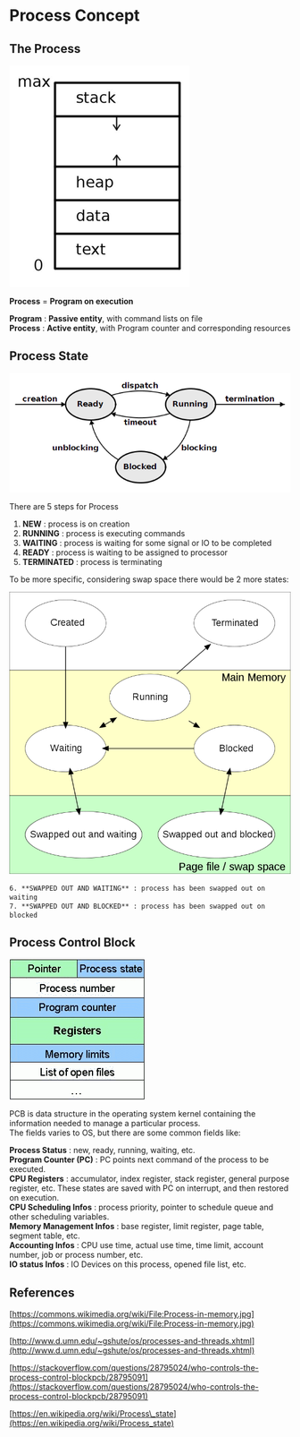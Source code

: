 # Process Concept

## The Process

![Process in memory](../.gitbook/assets/image%20%2827%29.png)

**Process** = **Program on execution**

**Program** : **Passive entity**, with command lists on file  
**Process** : **Active entity**, with Program counter and corresponding resources

## Process State

![](../.gitbook/assets/process-diagram.png)

There are 5 steps for Process

1. **NEW** : process is on creation
2. **RUNNING** : process is executing commands
3. **WAITING** : process is waiting for some signal or IO to be completed
4. **READY** : process is waiting to be assigned to processor
5. **TERMINATED** : process is terminating

To be more specific, considering swap space there would be 2 more states:

![](../.gitbook/assets/image%20%2818%29.png)

    6. **SWAPPED OUT AND WAITING** : process has been swapped out on waiting  
    7. **SWAPPED OUT AND BLOCKED** : process has been swapped out on blocked

## Process Control Block

![](../.gitbook/assets/image%20%2830%29.png)

PCB is data structure in the operating system kernel containing the information needed to manage a particular process.  
The fields varies to OS, but there are some common fields like:

**Process Status** : new, ready, running, waiting, etc.  
**Program Counter \(PC\)** : PC points next command of the process to be executed.  
**CPU Registers** : accumulator, index register, stack register, general purpose register, etc. These states are saved with PC on interrupt, and then restored on execution.  
**CPU Scheduling Infos** : process priority, pointer to schedule queue and other scheduling variables.  
**Memory Management Infos** : base register, limit register, page table, segment table, etc.  
**Accounting Infos** : CPU use time, actual use time, time limit, account number, job or process number, etc.  
**IO status Infos** : IO Devices on this process, opened file list, etc.

## References

[https://commons.wikimedia.org/wiki/File:Process-in-memory.jpg](https://commons.wikimedia.org/wiki/File:Process-in-memory.jpg)

[http://www.d.umn.edu/~gshute/os/processes-and-threads.xhtml](http://www.d.umn.edu/~gshute/os/processes-and-threads.xhtml)

[https://stackoverflow.com/questions/28795024/who-controls-the-process-control-blockpcb/28795091](https://stackoverflow.com/questions/28795024/who-controls-the-process-control-blockpcb/28795091) 

[https://en.wikipedia.org/wiki/Process\_state](https://en.wikipedia.org/wiki/Process_state)

